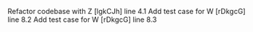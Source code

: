 Refactor codebase with Z [lgkCJh] line 4.1
Add test case for W [rDkgcG] line 8.2
Add test case for W [rDkgcG] line 8.3
